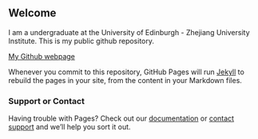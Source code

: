 ## Welcome

I am a undergraduate at the University of Edinburgh - Zhejiang University Institute. This is my public github repository. 

[My Github webpage](https://github.com/ChenYijia506)



Whenever you commit to this repository, GitHub Pages will run [Jekyll](https://jekyllrb.com/) to rebuild the pages in your site, from the content in your Markdown files.

### Support or Contact

Having trouble with Pages? Check out our [documentation](https://help.github.com/categories/github-pages-basics/) or [contact support](https://github.com/contact) and we’ll help you sort it out.
